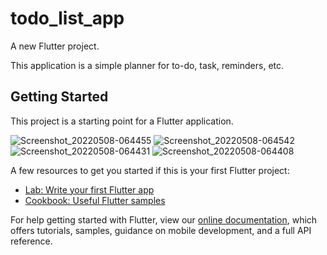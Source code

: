 # todo_list_app

A new Flutter project.

This application is a simple planner for to-do, task, reminders, etc.

## Getting Started

This project is a starting point for a Flutter application.

![Screenshot_20220508-064455](https://user-images.githubusercontent.com/65516660/167292714-33b85442-f0b0-410f-8f3d-9fac53dce020.jpg)
![Screenshot_20220508-064542](https://user-images.githubusercontent.com/65516660/167292985-9e07717b-586e-4e86-a670-75b1639337a2.jpg)
![Screenshot_20220508-064431](https://user-images.githubusercontent.com/65516660/167292987-3a0d824d-d839-4043-bacb-8ce97ca025db.jpg)
![Screenshot_20220508-064408](https://user-images.githubusercontent.com/65516660/167292988-306be8b1-c040-4819-ada4-7969b8d28cb6.jpg)

A few resources to get you started if this is your first Flutter project:

- [Lab: Write your first Flutter app](https://flutter.dev/docs/get-started/codelab)
- [Cookbook: Useful Flutter samples](https://flutter.dev/docs/cookbook)

For help getting started with Flutter, view our
[online documentation](https://flutter.dev/docs), which offers tutorials,
samples, guidance on mobile development, and a full API reference.
